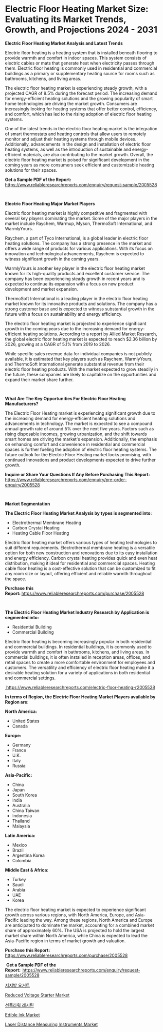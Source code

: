 <p><h1>Electric Floor Heating Market Size: Evaluating its Market Trends, Growth, and Projections 2024 - 2031</h1></p><p><strong>Electric Floor Heating Market Analysis and Latest Trends</strong></p>
<p><p>Electric floor heating is a heating system that is installed beneath flooring to provide warmth and comfort in indoor spaces. This system consists of electric cables or mats that generate heat when electricity passes through them. Electric floor heating is commonly used in residential and commercial buildings as a primary or supplementary heating source for rooms such as bathrooms, kitchens, and living areas.</p><p>The electric floor heating market is experiencing steady growth, with a projected CAGR of 8.5% during the forecast period. The increasing demand for energy-efficient heating solutions and the growing popularity of smart home technologies are driving the market growth. Consumers are increasingly looking for heating systems that offer better control, efficiency, and comfort, which has led to the rising adoption of electric floor heating systems.</p><p>One of the latest trends in the electric floor heating market is the integration of smart thermostats and heating controls that allow users to remotely monitor and adjust their heating systems through mobile devices. Additionally, advancements in the design and installation of electric floor heating systems, as well as the introduction of sustainable and energy-efficient materials, are also contributing to the market growth. Overall, the electric floor heating market is poised for significant development in the coming years as more consumers seek efficient and customizable heating solutions for their spaces.</p></p>
<p><strong>Get a Sample PDF of the Report:&nbsp;</strong> <a href="https://www.reliableresearchreports.com/enquiry/request-sample/2005528">https://www.reliableresearchreports.com/enquiry/request-sample/2005528</a></p>
<p>&nbsp;</p>
<p><strong>Electric Floor Heating Major Market Players</strong></p>
<p><p>Electric floor heating market is highly competitive and fragmented with several key players dominating the market. Some of the major players in the market include Raychem, Warmup, Myson, ThermoSoft International, and WarmlyYours.</p><p>Raychem, a part of Tyco International, is a global leader in electric floor heating solutions. The company has a strong presence in the market and offers a wide range of products for various applications. With its focus on innovation and technological advancements, Raychem is expected to witness significant growth in the coming years.</p><p>WarmlyYours is another key player in the electric floor heating market known for its high-quality products and excellent customer service. The company has been experiencing steady growth in recent years and is expected to continue its expansion with a focus on new product development and market expansion.</p><p>ThermoSoft International is a leading player in the electric floor heating market known for its innovative products and solutions. The company has a strong customer base and is expected to witness substantial growth in the future with a focus on sustainability and energy efficiency.</p><p>The electric floor heating market is projected to experience significant growth in the coming years due to the increasing demand for energy-efficient heating solutions. According to a report by Allied Market Research, the global electric floor heating market is expected to reach $2.36 billion by 2026, growing at a CAGR of 5.1% from 2019 to 2026.</p><p>While specific sales revenue data for individual companies is not publicly available, it is estimated that key players such as Raychem, WarmlyYours, and ThermoSoft International generate substantial revenue from their electric floor heating products. With the market expected to grow steadily in the future, these companies are likely to capitalize on the opportunities and expand their market share further.</p></p>
<p>&nbsp;</p>
<p><strong>What Are The Key Opportunities For Electric Floor Heating Manufacturers?</strong></p>
<p><p>The Electric Floor Heating market is experiencing significant growth due to the increasing demand for energy-efficient heating solutions and advancements in technology. The market is expected to see a compound annual growth rate of around 5% over the next five years. Factors such as rising disposable incomes, growing urbanization, and the shift towards smart homes are driving the market's expansion. Additionally, the emphasis on enhancing comfort and convenience in residential and commercial spaces is further fueling the adoption of electric floor heating systems. The future outlook for the Electric Floor Heating market looks promising, with continued innovations and product developments expected to drive further growth.</p></p>
<p><strong>Inquire or Share Your Questions If Any Before Purchasing This Report:</strong> <a href="https://www.reliableresearchreports.com/enquiry/pre-order-enquiry/2005528">https://www.reliableresearchreports.com/enquiry/pre-order-enquiry/2005528</a></p>
<p>&nbsp;</p>
<p><strong>Market Segmentation</strong></p>
<p><strong>The Electric Floor Heating Market Analysis by types is segmented into:</strong></p>
<p><ul><li>Electrothermal Membrane Heating</li><li>Carbon Crystal Heating</li><li>Heating Cable Floor Heating</li></ul></p>
<p><p>Electric floor heating market offers various types of heating technologies to suit different requirements. Electrothermal membrane heating is a versatile option for both new construction and renovations due to its easy installation and energy efficiency. Carbon crystal heating provides quick and even heat distribution, making it ideal for residential and commercial spaces. Heating cable floor heating is a cost-effective solution that can be customized to fit any room size or layout, offering efficient and reliable warmth throughout the space.</p></p>
<p><strong>Purchase this Report:&nbsp;</strong><a href="https://www.reliableresearchreports.com/purchase/2005528">https://www.reliableresearchreports.com/purchase/2005528</a></p>
<p>&nbsp;</p>
<p><strong>The Electric Floor Heating Market Industry Research by Application is segmented into:</strong></p>
<p><ul><li>Residential Building</li><li>Commercial Building</li></ul></p>
<p><p>Electric floor heating is becoming increasingly popular in both residential and commercial buildings. In residential buildings, it is commonly used to provide warmth and comfort in bathrooms, kitchens, and living areas. In commercial buildings, it is often installed in reception areas, offices, and retail spaces to create a more comfortable environment for employees and customers. The versatility and efficiency of electric floor heating make it a desirable heating solution for a variety of applications in both residential and commercial settings.</p></p>
<p><a href="https://www.reliableresearchreports.com/electric-floor-heating-r2005528">&nbsp;https://www.reliableresearchreports.com/electric-floor-heating-r2005528</a></p>
<p><strong>In terms of Region, the Electric Floor Heating Market Players available by Region are:</strong></p>
<p>
    <p> <strong> North America: </strong>
        <ul>
            <li>United States</li>
            <li>Canada</li>
        </ul>
        </p> 
    <p> <strong> Europe: </strong>
        <ul>
            <li>Germany</li>
            <li>France</li>
            <li>U.K.</li>
            <li>Italy</li>
            <li>Russia</li>
        </ul>
        </p> 
    <p> <strong> Asia-Pacific: </strong>
        <ul>
            <li>China</li>
            <li>Japan</li>
            <li>South Korea</li>
            <li>India</li>
            <li>Australia</li>
            <li>China Taiwan</li>
            <li>Indonesia</li>
            <li>Thailand</li>
            <li>Malaysia</li>
        </ul>
        </p> 
    <p> <strong> Latin America: </strong>
        <ul>
            <li>Mexico</li>
            <li>Brazil</li>
            <li>Argentina Korea</li>
            <li>Colombia</li>
        </ul>
        </p> 
    <p> <strong> Middle East & Africa: </strong>
        <ul>
            <li>Turkey</li>
            <li>Saudi</li>
            <li>Arabia</li>
            <li>UAE</li>
            <li>Korea</li>
        </ul>
    </p>
    </p>
<p><p>The electric floor heating market is expected to experience significant growth across various regions, with North America, Europe, and Asia-Pacific leading the way. Among these regions, North America and Europe are anticipated to dominate the market, accounting for a combined market share of approximately 60%. The USA is projected to hold the largest market share within North America, while China is expected to lead the Asia-Pacific region in terms of market growth and valuation.</p></p>
<p><strong>Purchase this Report: </strong><a href="https://www.reliableresearchreports.com/purchase/2005528">https://www.reliableresearchreports.com/purchase/2005528</a></p>
<p>&nbsp;<strong>Get a Sample PDF of the Report:&nbsp;&nbsp;</strong><a href="https://www.reliableresearchreports.com/enquiry/request-sample/2005528">https://www.reliableresearchreports.com/enquiry/request-sample/2005528</a></p>
<p><strong></strong></p>
<p><p><a href="https://github.com/Madalyell456456/Market-Research-Report-List-1/blob/main/801647734302.md">저지방 요거트</a></p><p><a href="https://github.com/lataunyatinikmelvin59ilbd0dv/Market-Research-Report-List-2/blob/main/reduced-voltage-starter-market.md">Reduced Voltage Starter Market</a></p><p><a href="https://github.com/vs019sa3m8x/Market-Research-Report-List-1/blob/main/744073834301.md">선플라워 레시틴</a></p><p><a href="https://issuu.com/reportprime-2/docs/edible-ink-market-size-2030.pptx">Edible Ink Market</a></p><p><a href="https://github.com/JameTravis/Market-Research-Report-List-4/blob/main/laser-distance-measuring-instruments-market.md">Laser Distance Measuring Instruments Market</a></p></p>